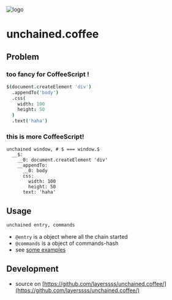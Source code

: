 ![logo](https://f.cloud.github.com/assets/1559832/742657/deba18e6-e3d1-11e2-90a8-0d6459ea5c1f.jpg)

unchained.coffee
================

## Problem

### too fancy for CoffeeScript !

```coffeescript
$(document.createElement 'div')
  .appendTo('body')
  .css(
    width: 100
    height: 50
  )
  .text('haha')
```

### this is more CoffeeScript!

```
unchained window, # $ === window.$
  __$:
    __0: document.createElement 'div'
    __appendTo:
      __0: body
      css:
        width: 100
        height: 50
      text: 'haha'
```

## Usage

```coffeescript
unchained entry, commands
```

* `@entry` is a object where all the chain started
* `@commands` is a object of commands-hash
* see [some examples](http://micy.in/unchained.coffee/#examples)


## Development

* source on [https://github.com/layerssss/unchained.coffee/](https://github.com/layerssss/unchained.coffee/)

